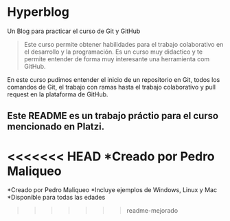 # Hyperblog

Un Blog para practicar el curso de Git y GitHub 

>Este curso permite obtener habilidades para el trabajo colaborativo en el desarrollo y la programación. Es un curso muy didactico y te permite entender de forma muy interesante una herramienta com GitHub.

En este curso pudimos entender el inicio de un repositorio en Git, todos los comandos de Git, el trabajo con ramas hasta el trabajo colaborativo y pull request en la plataforma de GitHub.

## **Este README es un trabajo práctio para el curso mencionado en Platzi.**

<<<<<<< HEAD
*Creado por Pedro Maliqueo
=======
*Creado por Pedro Maliqueo
*Incluye ejemplos de Windows, Linux y Mac
*Disponible para todas las edades
>>>>>>> readme-mejorado
